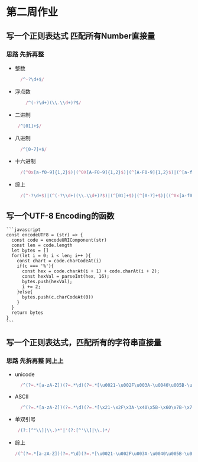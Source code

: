 # 第二周作业
## 写一个正则表达式 匹配所有Number直接量
  ### 思路 先拆再整
  - 整数
    ```javascript
      /^-?\d+$/
    ```
  - 浮点数
    ```javascript
        /^(-?\d+)(\\.\\d+)?$/
      ```
  - 二进制
    ```javascript
     /^[01]+$/
    ```
  - 八进制
    ```javascript
      /^[0-7]+$/
    ```
  - 十六进制
    ```javascript
      /(^0x[a-f0-9]{1,2}$)|(^0X[A-F0-9]{1,2}$)|(^[A-F0-9]{1,2}$)|(^[a-f0-9]{1,2}$)/
    ```
  - 综上 
    ```javascript
      /(^-?\d+$)|(^(-?\\d+)(\\.\\d+)?$)|(^[01]+$)|(^[0-7]+$)|((^0x[a-f0-9]{1,2}$)|(^0X[A-F0-9]{1,2}$)|(^[A-F0-9]{1,2}$)|(^[a-f0-9]{1,2}$))/
    ```
    
## 写一个UTF-8 Encoding的函数
    ```javascript
    const encodeUTF8 = (str) => {
      const code = encodeURIComponent(str)
      const len = code.length
      let bytes = []
      for(let i = 0; i < len; i++ ){
        const chart = code.charCodeAt(i)
        if(c === '%'){
          const hex = code.charAt(i + 1) + code.charAt(i + 2);
          const hexVal = parseInt(hex, 16);
          bytes.push(hexVal);
          i += 2;
        }else{
          bytes.push(c.charCodeAt(0))
        }
      }
      return bytes
    }
    ```
## 写一个正则表达式，匹配所有的字符串直接量
### 思路 先拆再整 同上上
  - unicode
    ```javascript
      /^(?=.*[a-zA-Z])(?=.*\d)(?=.*[\u0021-\u002F\u003A-\u0040\u005B-\u0060\u007B-\u007E])[\u0021-\u007E]{6,16}$/
    ```
  - ASCII
    ```javascript
      /^(?=.*[a-zA-Z])(?=.*\d)(?=.*[\x21-\x2F\x3A-\x40\x5B-\x60\x7B-\x7E])[\x21-\x7E]{6,16}$/
      ```
  - 单双引号
    ```javascript
     /(?:[^"\\]|\\.)*"|'(?:[^'\\]|\\.)*/
    ```
  - 综上
    ```javascript
    /(^(?=.*[a-zA-Z])(?=.*\d)(?=.*[\u0021-\u002F\u003A-\u0040\u005B-\u0060\u007B-\u007E])[\u0021-\u007E]{6,16}$)|(^(?=.*[a-zA-Z])(?=.*\d)(?=.*[\x21-\x2F\x3A-\x40\x5B-\x60\x7B-\x7E])[\x21-\x7E]{6,16}$)|((?:[^"\\]|\\.)*"|'(?:[^'\\]|\\.)*)/
    ```